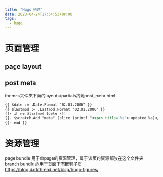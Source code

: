 ```yaml
---
title: "Hugo 搭建"
date: 2023-04-24T17:34:53+08:00
tags:
  - hugo
---
```


# 页面管理
## page layout

## post meta
themes文件夹下面的layouts/partials找到post_meta.html
```xml
{{ $date := .Date.Format "02.01.2006" }}
{{ $lastmod := .Lastmod.Format "02.01.2006" }}
{{- if ne $lastmod $date -}}
{{- $scratch.Add "meta" (slice (printf "<span title='%s'>(updated %s)</span>" (.Lastmod) (.Lastmod | time.Format (default "January 2, 2006" site.Params.DateFormat)))) }}
{{- end }}
```

# 资源管理
page bundle 用于单page的资源管理，属于该页的资源都放在这个文件夹
branch bundle 适用于页面下有嵌套子页
https://blog.darkthread.net/blog/hugo-figures/